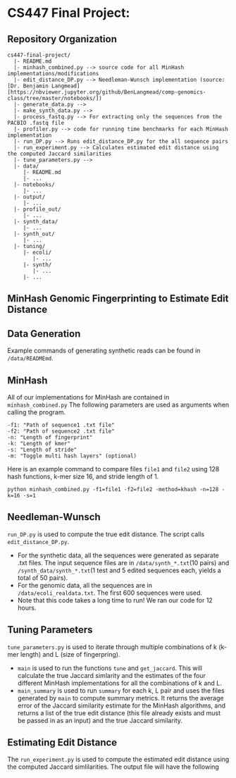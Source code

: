 # CS447 Final Project:

## Repository Organization
    cs447-final-project/
      |- README.md
      |- minhash_combined.py --> source code for all MinHash implementations/modifications
      |- edit_distance_DP.py --> Needleman-Wunsch implementation (source: [Dr. Benjamin Langmead][https://nbviewer.jupyter.org/github/BenLangmead/comp-genomics-class/tree/master/notebooks/])
      |- generate_data.py -->
      |- make_synth_data.py -->
      |- process_fastq.py --> For extracting only the sequences from the PACBIO .fastq file
      |- profiler.py --> code for running time benchmarks for each MinHash implementation
      |- run_DP.py --> Runs edit_distance_DP.py for the all sequence pairs
      |- run_experiment.py --> Calculates estimated edit distance using the computed Jaccard similarities
      |- tune_parameters.py -->
      |- data/
         |- README.md
         |- ...
      |- notebooks/
         |- ...
      |- output/
         |- ...
      |- profile_out/
         |- ...
      |- synth_data/
         |- ...
      |- synth_out/
         |- ...
      |- tuning/
         |- ecoli/
            |- ...
         |- synth/
            |- ...
         |- ...


## MinHash Genomic Fingerprinting to Estimate Edit Distance

## Data Generation
Example commands of generating synthetic reads can be found in `/data/READMEmd`. 

## MinHash
All of our implementations for MinHash are contained in `minhash_combined.py` The following parameters are used as arguments when calling the program. 
``` 
-f1: "Path of sequence1 .txt file"
-f2: "Path of sequence2 .txt file"
-n: "Length of fingerprint"
-k: "Length of kmer"
-s: "Length of stride"
-m: "Toggle multi hash layers" (optional)
```

Here is an example command to compare files `file1` and `file2` using 128 hash functions, k-mer size 16, and stride length of 1.

```python minhash_combined.py -f1=file1 -f2=file2 -method=khash -n=128 -k=16 -s=1```

## Needleman-Wunsch
`run_DP.py` is used to compute the true edit distance. The script calls `edit_distance_DP.py`.  
- For the synthetic data, all the sequences were generated as separate .txt files. The input sequence files are in `/data/synth_*.txt`(10 pairs) and `/synth_data/synth_*.txt`(1 test and 5 edited sequences each, yields a total of 50 pairs).
- For the genomic data, all the sequences are in `/data/ecoli_realdata.txt`. The first 600 sequences were used.
- Note that this code takes a long time to run! We ran our code for 12 hours.

## Tuning Parameters
`tune_parameters.py` is used to iterate through multiple combinations of k (k-mer length) and L (size of fingerpring).  
- `main` is used to run the functions `tune` and `get_jaccard`. This will calculate the true Jaccard simlarity and the estimates of the four different MinHash implementations for all the combinations of k and L.  
- `main_summary` is used to run `summary` for each k, L pair and uses the files generated by `main` to compute summary metrics. It returns the average error of the Jaccard similarity estimate for the MinHash algorithms, and returns a list of the true edit distance (this file already exists and must be passed in as an input) and the true Jaccard similarity. 

## Estimating Edit Distance
The `run_experiment.py` is used to compute the estimated edit distance using the computed Jaccard simlilarities. The output file will have the following

